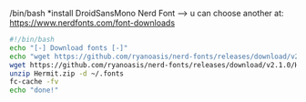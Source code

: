 /bin/bash
*install DroidSansMono Nerd Font --> u can choose another at: https://www.nerdfonts.com/font-downloads

```nerdfontfetch.sh
#!/bin/bash
echo "[-] Download fonts [-]"
echo "wget https://github.com/ryanoasis/nerd-fonts/releases/download/v2.1.0/Hermit.zip"
wget https://github.com/ryanoasis/nerd-fonts/releases/download/v2.1.0/Hermit.zip
unzip Hermit.zip -d ~/.fonts
fc-cache -fv
echo "done!"
```


